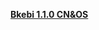 **[Bkebi 1.1.0 CN&OS](https://media.discordapp.net/attachments/1072184228139241604/1080860271184191568/image.png)**

